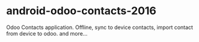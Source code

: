 # android-odoo-contacts-2016
Odoo Contacts application. Offline, sync to device contacts, import contact from device to odoo. and more...

